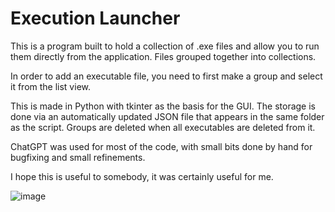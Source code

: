 # Execution Launcher
This is a program built to hold a collection of .exe files and allow you to run them directly from the application. Files grouped together into collections.

In order to add an executable file, you need to first make a group and select it from the list view.

This is made in Python with tkinter as the basis for the GUI. The storage is done via an automatically updated JSON file that appears in the same folder as the script. Groups are deleted when all executables are deleted from it.

ChatGPT was used for most of the code, with small bits done by hand for bugfixing and small refinements.

I hope this is useful to somebody, it was certainly useful for me.

![image](https://github.com/user-attachments/assets/fde65d9e-883e-4896-994f-c3f35b5e0378)

